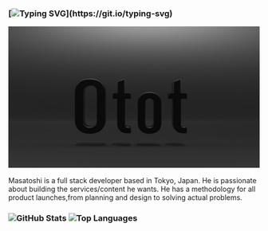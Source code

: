### [![Typing SVG](https://readme-typing-svg.demolab.com?font=Fira+Code&pause=1000&color=0B151B&repeat=false&random=false&width=435&lines=%F0%9F%91%8B+Hi!+I'm+Masatoshi.)](https://git.io/typing-svg)


<img src="https://raw.githubusercontent.com/otoshimtoshi/otoshimtoshi/master/images/banner.png" alt="Banner image for Otot.dev">

Masatoshi is a full stack developer based in Tokyo, Japan. He is passionate about building the services/content he wants. He has a methodology for all product launches,from planning and design to solving actual problems.


<h3 align="left">
  <img alt="GitHub Stats" height="200px" src="https://github-readme-stats.vercel.app/api?username=otoshimtoshi&count_private=true&show_icons=true&theme=react" />
  <img alt="Top Languages" height="200px" src="https://github-readme-stats.vercel.app/api/top-langs/?username=otoshimtoshi&layout=compact&count_private=true&show_icons=true&theme=react" />
</h3>
